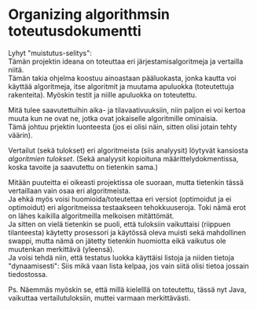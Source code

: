 # Organizing algorithmsin toteutusdokumentti

Lyhyt "muistutus-selitys":  
Tämän projektin ideana on toteuttaa eri järjestamisalgoritmeja ja vertailla niitä.  
Tämän takia ohjelma koostuu ainoastaan pääluokasta, jonka kautta voi käyttää algoritmeja, itse algoritmit ja muutama apuluokka (toteutettuja rakenteita). Myöskin testit ja niille apuluokka on toteutettu.  
  
Mitä tulee saavutettuihin aika- ja tilavaativuuksiin, niin paljon ei voi kertoa muuta kun ne ovat ne, jotka ovat jokaiselle algoritmille ominaisia.  
Tämä johtuu prjektin luonteesta (jos ei olisi näin, sitten olisi jotain tehty väärin).  
  
Vertailut (sekä tulokset) eri algoritmeista (siis analyysit) löytyvät kansiosta *algoritmien tulokset*. (Sekä analyysit kopioituna määrittelydokmentissa, koska tavoite ja saavutettu on tietenkin sama.)  
  
Mitään puuteitta ei oikeasti projektissa ole suoraan, mutta tietenkin tässä vertaillaan vain osaa eri algoritmeista.  
Ja ehkä myös voisi huomioida/toteutettaa eri versiot (optimoidut ja ei optimoidut) eri algoritmeissa testaakseen tehokkuuseroja. Toki nämä erot on lähes kaikilla algoritmeilla melkoisen mitättömät.  
Ja sitten on vielä tietenkin se puoli, että tuloksiin vaikuttaisi (riippuen tilanteesta) käytetty prosessori ja käytössä oleva muisti sekä mahdollinen swappi, mutta nämä on jätetty tietenkin huomiotta eikä vaikutus ole muutenkan merkittävä (yleensä).  
Ja voisi tehdä niin, että testatus luokka käyttäisi listoja ja niiden tietoja "dynaamisesti": Siis mikä vaan lista kelpaa, jos vain siitä olisi tietoa jossain tiedostossa.
  
  
Ps. Näemmäs myöskin se, että millä kielelllä on toteutettu, tässä nyt Java, vaikuttaa vertailutuloksiin, muttei varmaan merkittävästi.
